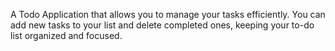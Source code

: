 A Todo Application that allows you to manage your tasks efficiently. You can add new tasks to your list and delete completed ones, keeping your to-do list organized and focused.
